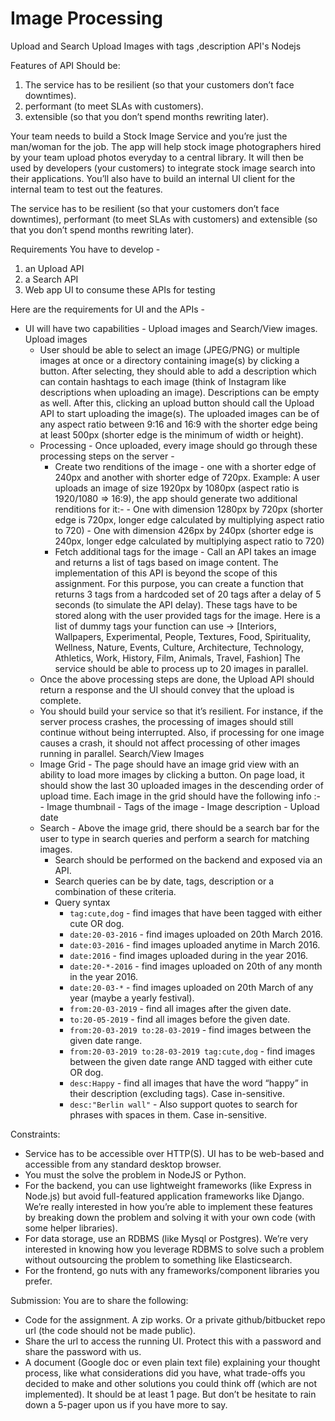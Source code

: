 # Image Processing
Upload and Search Upload Images with tags ,description API's Nodejs

Features of API Should be:
1. The service has to be resilient (so that your customers don’t face downtimes).
2. performant (to meet SLAs with customers).
3. extensible (so that you don’t spend months rewriting later).


Your team needs to build a Stock Image Service and you’re just the man/woman for the job. The app will help stock image photographers hired by your team upload photos everyday to a central library. It will then be used by developers (your customers) to integrate stock image search into their applications. You’ll also have to build an internal UI client for the internal team to test out the features.

The service has to be resilient (so that your customers don’t face downtimes), performant (to meet SLAs with customers) and extensible (so that you don’t spend months rewriting later).

Requirements
You have to develop -

1. an Upload API
2. a Search API
3. Web app UI to consume these APIs for testing

Here are the requirements for UI and the APIs -

- UI will have two capabilities - Upload images and Search/View images. 
    Upload images
    - User should be able to select an image (JPEG/PNG) or multiple images at once or a directory containing image(s) by clicking a button. After selecting, they should able to add a description which can contain hashtags to each image (think of Instagram like descriptions when uploading an image). Descriptions can be empty as well. After this, clicking an upload button should call the Upload API to start uploading the image(s).
        The uploaded images can be of any aspect ratio between 9:16 and 16:9 with the shorter edge being at least 500px (shorter edge is the minimum of width or height).
    - Processing - Once uploaded, every image should go through these processing steps on the server -
        - Create two renditions of the image - one with a shorter edge of 240px and another with shorter edge of 720px.
            Example:
            A user uploads an image of size 1920px by 1080px (aspect ratio is 1920/1080 => 16:9), the app should generate two additional renditions for it:-
                - One with dimension 1280px by 720px (shorter edge is 720px, longer edge calculated by multiplying aspect ratio to 720)
                - One with dimension 426px by 240px (shorter edge is 240px, longer edge calculated by multiplying aspect ratio to 720) 
        - Fetch additional tags for the image - Call an API takes an image and returns a list of tags based on image content. The implementation of this API is beyond the scope of this assignment. For this purpose, you can create a function that returns 3 tags from a hardcoded set of 20 tags after a delay of 5 seconds (to simulate the API delay). These tags have to be stored along with the user provided tags for the image. Here is a list of dummy tags your function can use → [Interiors, Wallpapers, Experimental, People, Textures, Food, Spirituality, Wellness, Nature, Events, Culture, Architecture, Technology, Athletics, Work, History, Film, Animals, Travel, Fashion]
        The service should be able to process up to 20 images in parallel.
    - Once the above processing steps are done, the Upload API should return a response and the UI should convey that the upload is complete.
    - You should build your service so that it’s resilient. For instance, if the server process crashes, the processing of images should still continue without being interrupted. Also, if processing for one image causes a crash, it should not affect processing of other images running in parallel.
    Search/View Images
    - Image Grid - The page should have an image grid view with an ability to load more images by clicking a button. On page load, it should show the last 30 uploaded images in the descending order of upload time. 
        Each image in the grid should have the following info :-
            - Image thumbnail
            - Tags of the image
            - Image description
            - Upload date
    - Search - Above the image grid, there should be a search bar for the user to type in search queries and perform a search for matching images.
        - Search should be performed on the backend and exposed via an API.
        - Search queries can be by date, tags, description or a combination of these criteria.
        - Query syntax
            - `tag:cute,dog` - find images that have been tagged with either cute OR dog.
            - `date:20-03-2016` - find images uploaded on 20th March 2016.
            - `date:03-2016` - find images uploaded anytime in March 2016.
            - `date:2016` - find images uploaded during in the year 2016.
            - `date:20-*-2016` - find images uploaded on 20th of any month in the year 2016.
            - `date:20-03-*` - find images uploaded on 20th March of any year (maybe a yearly festival).
            - `from:20-03-2019` - find all images after the given date.
            - `to:20-05-2019` - find all images before the given date.
            - `from:20-03-2019 to:28-03-2019` - find images between the given date range.
            - `from:20-03-2019 to:28-03-2019 tag:cute,dog`  - find images between the given date range AND tagged with either cute OR dog.
            - `desc:Happy` - find all images that have the word “happy” in their description (excluding tags). Case in-sensitive.
            - `desc:"Berlin wall"` - Also support quotes to search for phrases with spaces in them. Case in-sensitive.

Constraints:

- Service has to be accessible over HTTP(S). UI has to be web-based and accessible from any standard desktop browser.
- You must the solve the problem in NodeJS or Python.
- For the backend, you can use lightweight frameworks (like Express in Node.js) but avoid full-featured application frameworks like Django. We’re really interested in how you’re able to implement these features by breaking down the problem and solving it with your own code (with some helper libraries).
- For data storage, use an RDBMS (like Mysql or Postgres). We’re very interested in knowing how you leverage RDBMS to solve such a problem without outsourcing the problem to something like Elasticsearch.
- For the frontend, go nuts with any frameworks/component libraries you prefer.

Submission:
You are to share the following:

- Code for the assignment. A zip works. Or a private github/bitbucket repo url (the code should not be made public).
- Share the url to access the running UI. Protect this with a password and share the password with us.
- A document (Google doc or even plain text file) explaining your thought process, like what considerations did you have, what trade-offs you decided to make and other solutions you could think off (which are not implemented). 
    It should be at least 1 page. But don’t be hesitate to rain down a 5-pager upon us if you have more to say.
